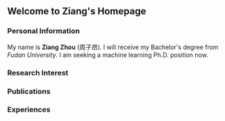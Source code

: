 ## Welcome to Ziang's Homepage


### Personal Information

My name is **Ziang Zhou** (周子昂). I will receive my Bachelor's degree from _Fudan University_. I am seeking a machine learning Ph.D. position now.


### Research Interest
### Publications
### Experiences
